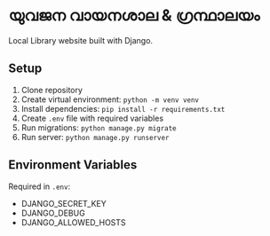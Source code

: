 # യുവജന വായനശാല & ഗ്രന്ഥാലയം

Local Library website built with Django.

## Setup

1. Clone repository
2. Create virtual environment: `python -m venv venv`
3. Install dependencies: `pip install -r requirements.txt`
4. Create `.env` file with required variables
5. Run migrations: `python manage.py migrate`
6. Run server: `python manage.py runserver`

## Environment Variables

Required in `.env`:
- DJANGO_SECRET_KEY
- DJANGO_DEBUG
- DJANGO_ALLOWED_HOSTS